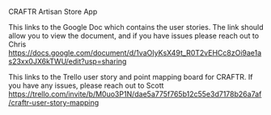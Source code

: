 CRAFTR Artisan Store App

This links to the Google Doc which contains the user stories. The link should allow you to view the document, and if you have issues please reach out to Chris
https://docs.google.com/document/d/1vaOIyKsX49t_R0T2vEHCc8zOi9ae1as23xx0JX6kTWU/edit?usp=sharing

This links to the Trello user story and point mapping board for CRAFTR. If you have any issues, please reach out to Scott
https://trello.com/invite/b/M0uo3P1N/dae5a775f765b12c55e3d7178b26a7af/craftr-user-story-mapping

